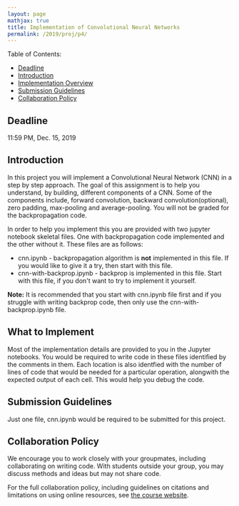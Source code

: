 ```yaml
---
layout: page
mathjax: true
title: Implementation of Convolutional Neural Networks
permalink: /2019/proj/p4/
---
```


Table of Contents:
- [Deadline](#due)
- [Introduction](#intro)
- [Implementation Overview](#system_overview)
- [Submission Guidelines](#sub)
- [Collaboration Policy](#coll)

<a name='due'></a>
## Deadline 
11:59 PM, Dec. 15, 2019

<a name='intro'></a>
## Introduction
In this project you will implement a Convolutional Neural Network (CNN) in a step by step approach.  The goal of this assignment is to help you understand, by building, different components of a CNN. Some of the components include, forward convolution, backward convolution(optional), zero padding, max-pooling and average-pooling. You will not be graded for the backpropagation code.

In order to help you implement this you are provided with two jupyter notebook skeletal files. One with backpropagation code implemented and the other without it. These files are as follows: 

<ul>
  <li>cnn.ipynb - backpropagation algorithm is <b>not</b> implemented in this file. If you would like to give it a try, then start with this file. 
  </li>
  <li> cnn-with-backprop.ipynb - backprop is implemented in this file. Start with this file, if you don't want to try to implement it yourself.
  </li>
</ul>


<b> Note:</b> It is recommended that you start with cnn.ipynb file first and if you struggle with writing backprop code, then only use the cnn-with-backprop.ipynb file. 


<a name='system_overview'></a>
## What to Implement

Most of the implementation details are provided to you in the Jupyter notebooks. You would be required to write code in these files identified by the comments in them. Each location is also identfied with the number of lines of code that would be needed for a particular operation, alongwith the expected output of each cell. This would help you debug the code.
    

<a name='sub'></a>
## Submission Guidelines
Just one file, cnn.ipynb would be required to be submitted for this project.


<a name='coll'></a>
## Collaboration Policy
We encourage you to work closely with your groupmates, including collaborating on writing code.  With students outside your group, you may discuss methods and ideas but may not share code.  

For the full collaboration policy, including guidelines on citations and limitations on using online resources, see <a href="https://cmsc426fall2019.github.io/index.html">the course website</a>.
